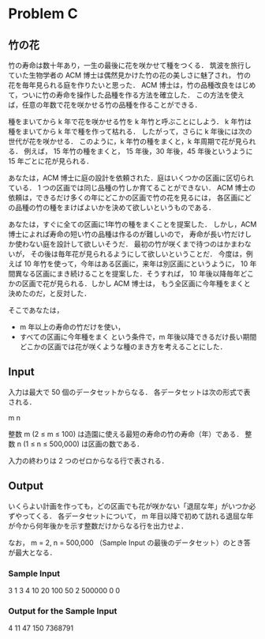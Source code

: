 # Problem C
## 竹の花
竹の寿命は数十年あり，一生の最後に花を咲かせて種をつくる． 筑波を旅行していた生物学者の ACM 博士は偶然見かけた竹の花の美しさに魅了され， 竹の花を毎年見られる庭を作りたいと思った． ACM 博士は，竹の品種改良をはじめて，ついに竹の寿命を操作した品種を作る方法を確立した． この方法を使えば，任意の年数で花を咲かせる竹の品種を作ることができる．

種をまいてから k 年で花を咲かせる竹を k 年竹と呼ぶことにしよう． k 年竹は種をまいてから k 年で種を作って枯れる． したがって，さらに k 年後には次の世代が花を咲かせる． このように，k 年竹の種をまくと，k 年周期で花が見られる． 例えば， 15 年竹の種をまくと， 15 年後，30 年後，45 年後というように 15 年ごとに花が見られる．

あなたは，ACM 博士に庭の設計を依頼された．庭はいくつかの区画に区切られている． 1 つの区画では同じ品種の竹しか育てることができない． ACM 博士の依頼は，できるだけ多くの年にどこかの区画で竹の花を見るには， 各区画にどの品種の竹の種をまけばよいかを決めて欲しいというものである．

あなたは，すぐに全ての区画に1年竹の種をまくことを提案した． しかし，ACM 博士によれば寿命の短い竹の品種は作るのが難しいので， 寿命が長い竹だけしか使わない庭を設計して欲しいそうだ． 最初の竹が咲くまで待つのはかまわないが， その後は毎年花が見られるようにして欲しいということだ． 今度は，例えば 10 年竹を使って，今年はある区画に，来年は別区画にというように， 10 年間異なる区画にまき続けることを提案した．そうすれば， 10 年後以降毎年どこかの区画で花が見られる．しかし ACM 博士は， もう全区画に今年種をまくと決めたのだ，と反対した．

そこであなたは，

- m 年以上の寿命の竹だけを使い，
- すべての区画に今年種をまく
という条件で，m 年後以降できるだけ長い期間どこかの区画では花が咲くような種のまき方を考えることにした．

## Input
入力は最大で 50 個のデータセットからなる． 各データセットは次の形式で表される．

m n

整数 m (2 ≤ m ≤ 100) は造園に使える最短の寿命の竹の寿命（年）である． 整数 n (1 ≤ n ≤ 500,000) は区画の数である．

入力の終わりは 2 つのゼロからなる行で表される．

## Output
いくらよい計画を作っても，どの区画でも花が咲かない「退屈な年」がいつか必ずやってくる． 各データセットについて， m 年目以降で初めて訪れる退屈な年が今から何年後かを示す整数だけからなる行を出力せよ．

なお， m = 2, n = 500,000 （Sample Input の最後のデータセット）のとき答が最大となる．

### Sample Input
3 1
3 4
10 20
100 50
2 500000
0 0

### Output for the Sample Input
4
11
47
150
7368791
